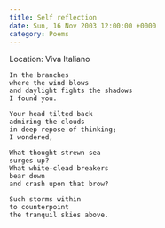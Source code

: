 ```yaml
---
title: Self reflection
date: Sun, 16 Nov 2003 12:00:00 +0000
category: Poems
---
```


Location: Viva Italiano

    In the branches  
    where the wind blows  
    and daylight fights the shadows  
    I found you.

    Your head tilted back  
    admiring the clouds  
    in deep repose of thinking;  
    I wondered,

    What thought-strewn sea  
    surges up?  
    What white-clead breakers  
    bear down  
    and crash upon that brow?

    Such storms within  
    to counterpoint  
    the tranquil skies above.


